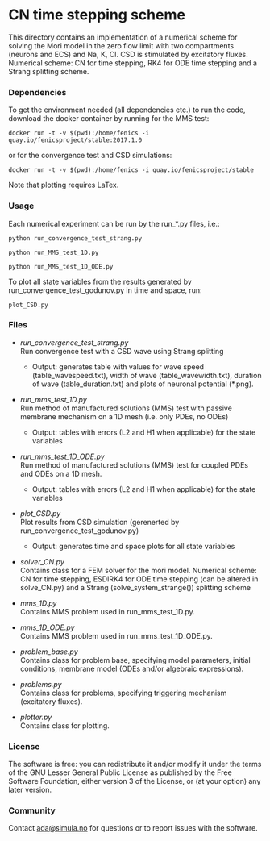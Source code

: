 # CN time stepping scheme #

This directory contains an implementation of a numerical scheme for solving the
Mori model in the zero flow limit with two compartments (neurons and ECS) and
Na, K, Cl. CSD is stimulated by excitatory fluxes. Numerical scheme: CN for
time stepping, RK4 for ODE time stepping and a Strang splitting scheme.

### Dependencies ###

To get the environment needed (all dependencies etc.) to run the code, download
the docker container by running for the MMS test:

    docker run -t -v $(pwd):/home/fenics -i quay.io/fenicsproject/stable:2017.1.0

or for the convergence test and CSD simulations:

    docker run -t -v $(pwd):/home/fenics -i quay.io/fenicsproject/stable

Note that plotting requires LaTex.

### Usage ###

Each numerical experiment can be run by the run_*.py files, i.e.:

    python run_convergence_test_strang.py

    python run_MMS_test_1D.py

    python run_MMS_test_1D_ODE.py

To plot all state variables from the results generated by
run_convergence_test_godunov.py in time and space, run:

    plot_CSD.py

### Files ###

* *run_convergence_test_strang.py*  
    Run convergence test with a CSD wave using Strang splitting

    - Output: generates table with values for wave speed (table_wavespeed.txt), width
        of wave (table_wavewidth.txt), duration of wave (table_duration.txt) and
        plots of neuronal potential (*.png).

* *run_mms_test_1D.py*  
    Run method of manufactured solutions (MMS) test with passive membrane
    mechanism on a 1D mesh (i.e. only PDEs, no ODEs)

    - Output: tables with errors (L2 and H1 when applicable) for the state variables

* *run_mms_test_1D_ODE.py*  
    Run method of manufactured solutions (MMS) test for coupled PDEs and ODEs
    on a 1D mesh.

    - Output: tables with errors (L2 and H1 when applicable) for the state variables

* *plot_CSD.py*  
    Plot results from CSD simulation (gerenerted by run_convergence_test_godunov.py)

    - Output: generates time and space plots for all state variables

* *solver_CN.py*  
    Contains class for a FEM solver for the mori model.  Numerical scheme: CN
    for time stepping, ESDIRK4 for ODE time stepping (can be altered in
    solve_CN.py) and a Strang (solve_system_strange()) splitting scheme

* *mms_1D.py*  
    Contains MMS problem used in run_mms_test_1D.py.

* *mms_1D_ODE.py*  
    Contains MMS problem used in run_mms_test_1D_ODE.py.

* *problem_base.py*  
    Contains class for problem base, specifying model parameters, initial
    conditions, membrane model (ODEs and/or algebraic expressions).

* *problems.py*  
    Contains class for problems, specifying triggering mechanism (excitatory
    fluxes).

* *plotter.py*  
    Contains class for plotting.

### License ###

The software is free: you can redistribute it and/or modify it under the terms
of the GNU Lesser General Public License as published by the Free Software
Foundation, either version 3 of the License, or (at your option) any later
version.

### Community ###

Contact ada@simula.no for questions or to report issues with the software.

